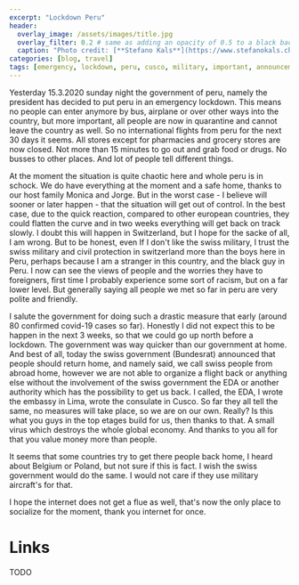 ```yaml
---
excerpt: "Lockdown Peru"
header:
  overlay_image: /assets/images/title.jpg
  overlay_filter: 0.2 # same as adding an opacity of 0.5 to a black background
  caption: "Photo credit: [**Stefano Kals**](https://www.stefanokals.ch)"
categories: [blog, travel]
tags: [emergency, lockdown, peru, cusco, military, important, announcement] 
---
```

Yesterday 15.3.2020 sunday night the government of peru, namely the president has decided to put peru in an emergency lockdown. This means no people can enter anymore by bus, airplane or over other ways into the country, but more important, all people are now in quarantine and cannot leave the country as well. So no international flights from peru for the next 30 days it seems. All stores except for pharmacies and grocery stores are now closed. Not more than 15 minutes to go out and grab food or drugs. No busses to other places. And lot of people tell different things.

At the moment the situation is quite chaotic here and whole peru is in schock. We do have everything at the moment and a safe home, thanks to our host family Monica and Jorge. But in the worst case - I believe will sooner or later happen - that the situation will get out of control. In the best case, due to the quick reaction, compared to other european countries, they could flatten the curve and in two weeks everything will get back on track slowly. I doubt this will happen in Switzerland, but I hope for the sacke of all, I am wrong. But to be honest, even If I don't like the swiss military, I trust the swiss military and civil protection in switzerland more than the boys here in Peru, perhaps because I am a stranger in this country, and the black guy in Peru. I now can see the views of people and the worries they have to foreigners, first time I probably experience some sort of racism, but on a far lower level. But generally saying all people we met so far in peru are very polite and friendly.

I salute the government for doing such a drastic measure that early (around 80 confirmed covid-19 cases so far). Honestly I did not expect this to be happen in the next 3 weeks, so that we could go up north before a lockdown. The government was way quicker than our government at home. And best of all, today the swiss government (Bundesrat) announced that people should return home, and namely said, we call swiss people from abroad home, however we are not able to organize a flight back or anything else without the involvement of the swiss government the EDA or another authority which has the possibility to get us back. I called, the EDA, I wrote the embassy in Lima, wrote the consulate in Cusco. So far they all tell the same, no measures will take place, so we are on our own. Really? Is this what you guys in the top etages build for us, then thanks to that. A small virus which destroys the whole global economy. And thanks to you all for that you value money more than people.

It seems that some countries try to get there people back home, I heard about Belgium or Poland, but not sure if this is fact. I wish the swiss government would do the same. I would not care if they use military aircraft's for that.

I hope the internet does not get a flue as well, that's now the only place to socialize for the moment, thank you internet for once.

# Links
TODO